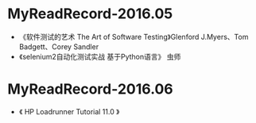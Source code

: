 # MyReadRecord-2016.05
- 《软件测试的艺术 The Art of Software Testing》Glenford J.Myers、Tom Badgett、Corey Sandler
- 《selenium2自动化测试实战 基于Python语言》 虫师
# MyReadRecord-2016.06
- 《 HP Loadrunner Tutorial 11.0 》